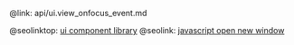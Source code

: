 @link: api/ui.view_onfocus_event.md

@seolinktop: [ui component library](https://webix.com)
@seolink: [javascript open new window](https://webix.com/widget/window/)